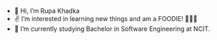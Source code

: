 - 👋 Hi, I’m Rupa Khadka
- ✌ I’m interested in learning new things and am a FOODIE! 🍛🍔🍕
- 📖 I’m currently studying Bachelor in Software Engineering at NCIT.
